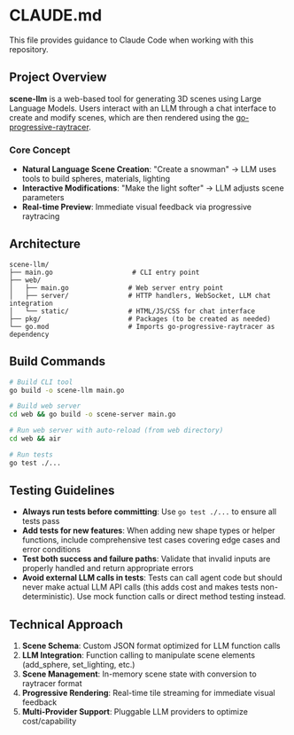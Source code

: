 # CLAUDE.md

This file provides guidance to Claude Code when working with this repository.

## Project Overview

**scene-llm** is a web-based tool for generating 3D scenes using Large Language Models. Users interact with an LLM through a chat interface to create and modify scenes, which are then rendered using the [go-progressive-raytracer](https://github.com/df07/go-progressive-raytracer).

### Core Concept
- **Natural Language Scene Creation**: "Create a snowman" → LLM uses tools to build spheres, materials, lighting
- **Interactive Modifications**: "Make the light softer" → LLM adjusts scene parameters
- **Real-time Preview**: Immediate visual feedback via progressive raytracing

## Architecture

```
scene-llm/
├── main.go                    # CLI entry point
├── web/
│   ├── main.go               # Web server entry point
│   ├── server/               # HTTP handlers, WebSocket, LLM chat integration
│   └── static/               # HTML/JS/CSS for chat interface
├── pkg/                      # Packages (to be created as needed)
└── go.mod                    # Imports go-progressive-raytracer as dependency
```

## Build Commands

```bash
# Build CLI tool
go build -o scene-llm main.go

# Build web server
cd web && go build -o scene-server main.go

# Run web server with auto-reload (from web directory)
cd web && air

# Run tests
go test ./...
```

## Testing Guidelines

- **Always run tests before committing**: Use `go test ./...` to ensure all tests pass
- **Add tests for new features**: When adding new shape types or helper functions, include comprehensive test cases covering edge cases and error conditions
- **Test both success and failure paths**: Validate that invalid inputs are properly handled and return appropriate errors
- **Avoid external LLM calls in tests**: Tests can call agent code but should never make actual LLM API calls (this adds cost and makes tests non-deterministic). Use mock function calls or direct method testing instead.

## Technical Approach

1. **Scene Schema**: Custom JSON format optimized for LLM function calls
2. **LLM Integration**: Function calling to manipulate scene elements (add_sphere, set_lighting, etc.)
3. **Scene Management**: In-memory scene state with conversion to raytracer format
4. **Progressive Rendering**: Real-time tile streaming for immediate visual feedback
5. **Multi-Provider Support**: Pluggable LLM providers to optimize cost/capability